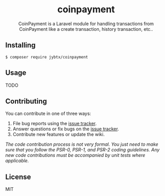 <h1 align="center"> coinpayment </h1>

<p align="center"> CoinPayment is a Laravel module for handling transactions from CoinPayment like a create transaction, history transaction, etc..</p>


## Installing

```shell
$ composer require jybtx/coinpayment
```

## Usage

TODO

## Contributing

You can contribute in one of three ways:

1. File bug reports using the [issue tracker](https://github.com/jybtx/coinpayment/issues).
2. Answer questions or fix bugs on the [issue tracker](https://github.com/jybtx/coinpayment/issues).
3. Contribute new features or update the wiki.

_The code contribution process is not very formal. You just need to make sure that you follow the PSR-0, PSR-1, and PSR-2 coding guidelines. Any new code contributions must be accompanied by unit tests where applicable._

## License

MIT